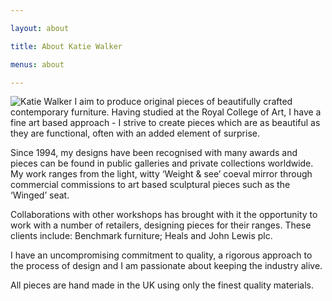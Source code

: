 ```yaml
---

layout: about

title: About Katie Walker

menus: about

---
```




<img class="right top" src="http://images.quru.com/image?src=/kwf/Katie_4.jpg&width=200" alt="Katie Walker"/> I aim to produce original pieces of beautifully crafted contemporary furniture. Having studied at the Royal College of Art, I have a fine art based approach - I strive to create pieces which are as beautiful as they are functional, often with an added element of surprise.

Since 1994, my designs have been recognised with many awards and pieces can be found in public galleries and private collections worldwide. My work ranges from the light, witty ‘Weight & see’ coeval mirror through commercial commissions to art based sculptural pieces such as the ‘Winged’ seat.

Collaborations with other workshops has brought with it the opportunity to work with a number of retailers, designing pieces for their ranges. These clients include: Benchmark furniture; Heals and John Lewis plc.

I have an uncompromising commitment to quality, a rigorous approach to the process of design and I am passionate about keeping the industry alive.

All pieces are hand made in the UK using only the finest quality materials.

